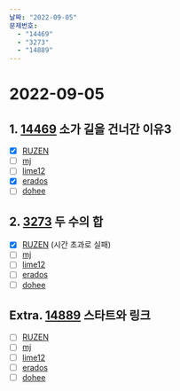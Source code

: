 ```yaml
---
날짜: "2022-09-05"
문제번호: 
  - "14469"
  - "3273"
  - "14889"
---
```


# 2022-09-05

## 1. [14469](https://www.acmicpc.net/problem/14469) 소가 길을 건너간 이유3

- [X] [RUZEN](./14469_RUZEN.md) 
- [ ] [mj](./14469_mj.md)
- [ ] [lime12](./14469_lime12.md)
- [X] [erados](./14469_erados.md)
- [ ] [dohee](./14469_dohee.md)

## 2. [3273](https://www.acmicpc.net/problem/3273) 두 수의 합

- [X] [RUZEN](./3273_RUZEN.md)  (시간 초과로 실패)
- [ ] [mj](./3273_mj.md)
- [ ] [lime12](./3273_lime12.md)
- [ ] [erados](./3273_erados.md)
- [ ] [dohee](./3273_dohee.md)

## Extra. [14889](https://www.acmicpc.net/problem/14889) 스타트와 링크

- [ ] [RUZEN](./14889_RUZEN.md) 
- [ ] [mj](./14889_mj.md)
- [ ] [lime12](./14889_lime12.md)
- [ ] [erados](./14889_erados.md)
- [ ] [dohee](./14889_dohee.md)